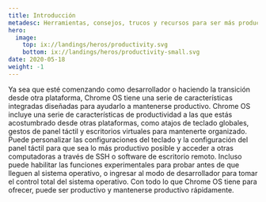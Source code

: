 ```yaml
---
title: Introducción
metadesc: Herramientas, consejos, trucos y recursos para ser más productivo mientras se desarrolla en Chrome OS.
hero:
  image:
    top: ix://landings/heros/productivity.svg
    bottom: ix://landings/heros/productivity-small.svg
date: 2020-05-18
weight: -1
---
```


Ya sea que esté comenzando como desarrollador o haciendo la transición desde otra plataforma, Chrome OS tiene una serie de características integradas diseñadas para ayudarlo a mantenerse productivo. Chrome OS incluye una serie de características de productividad a las que estás acostumbrado desde otras plataformas, como atajos de teclado globales, gestos de panel táctil y escritorios virtuales para mantenerte organizado. Puede personalizar las configuraciones del teclado y la configuración del panel táctil para que sea lo más productivo posible y acceder a otras computadoras a través de SSH o software de escritorio remoto. Incluso puede habilitar las funciones experimentales para probar antes de que lleguen al sistema operativo, o ingresar al modo de desarrollador para tomar el control total del sistema operativo. Con todo lo que Chrome OS tiene para ofrecer, puede ser productivo y mantenerse productivo rápidamente.
